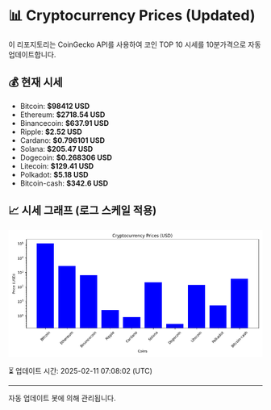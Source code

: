 
# 📊 Cryptocurrency Prices (Updated)

이 리포지토리는 CoinGecko API를 사용하여 코인 TOP 10 시세를 10분가격으로 자동 업데이트합니다.

## 💰 현재 시세
- Bitcoin: **$98412 USD**
- Ethereum: **$2718.54 USD**
- Binancecoin: **$637.91 USD**
- Ripple: **$2.52 USD**
- Cardano: **$0.796101 USD**
- Solana: **$205.47 USD**
- Dogecoin: **$0.268306 USD**
- Litecoin: **$129.41 USD**
- Polkadot: **$5.18 USD**
- Bitcoin-cash: **$342.6 USD**

## 📈 시세 그래프 (로그 스케일 적용)
![Crypto Prices](crypto_prices.png)

⏳ 업데이트 시간: 2025-02-11 07:08:02 (UTC)

---
자동 업데이트 봇에 의해 관리됩니다.
